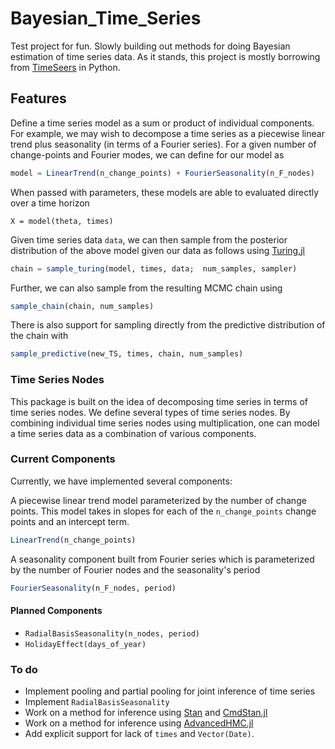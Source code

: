 # Bayesian_Time_Series

Test project for fun. Slowly building out methods for doing Bayesian estimation of time series data. As it stands, this project is mostly borrowing from [TimeSeers](https://github.com/MBrouns/timeseers) in Python.

## Features

Define a time series model as a sum or product of individual components. For example, we may wish to decompose a time series as a piecewise linear trend plus seasonality (in terms of a Fourier series). For a given number of change-points and Fourier modes, we can define for our model as 

```julia
model = LinearTrend(n_change_points) + FourierSeasonality(n_F_nodes)
```

When passed with parameters, these models are able to evaluated directly over a time horizon

```
X = model(theta, times)
```

Given time series data `data`, we can then sample from the posterior distribution of the above model given our data as follows using [Turing.jl](https://github.com/TuringLang/Turing.jl)

```julia
chain = sample_turing(model, times, data;  num_samples, sampler)
```

Further, we can also sample from the resulting MCMC chain using
```julia
sample_chain(chain, num_samples) 
```

There is also support for sampling directly from the predictive distribution of the chain with
```julia
sample_predictive(new_TS, times, chain, num_samples)
```

### Time Series Nodes

This package is built on the idea of decomposing time series in terms of time series nodes. We define several types of time series nodes. By combining individual time series nodes using multiplication, one can model a time series data as a combination of various components.

### Current Components

Currently, we have implemented several components:

<!--- Make sure this works for single liner trend --->
A piecewise linear trend model parameterized by the number of change points. This model takes in slopes for each of the `n_change_points` change points and an intercept term.

```julia
LinearTrend(n_change_points)
```

A seasonality component built from Fourier series which is parameterized by the number of Fourier nodes and the seasonality's period

```julia
FourierSeasonality(n_F_nodes, period)
```

#### Planned Components

<!--- This defined radial basis function which repeat every `period` and have `n_nodes` evenly spaced components -->
- `RadialBasisSeasonality(n_nodes, period)`
- `HolidayEffect(days_of_year)`


### To do

- Implement pooling and partial pooling for joint inference of time series
- Implement `RadialBasisSeasonality`
- Work on a method for inference using [Stan](https://github.com/stan-dev/stan) and [CmdStan.jl](https://github.com/StanJulia/CmdStan.jl)
- Work on a method for inference using [AdvancedHMC.jl](https://github.com/TuringLang/AdvancedHMC.jl)
- Add explicit support for lack of `times` and `Vector(Date)`.
